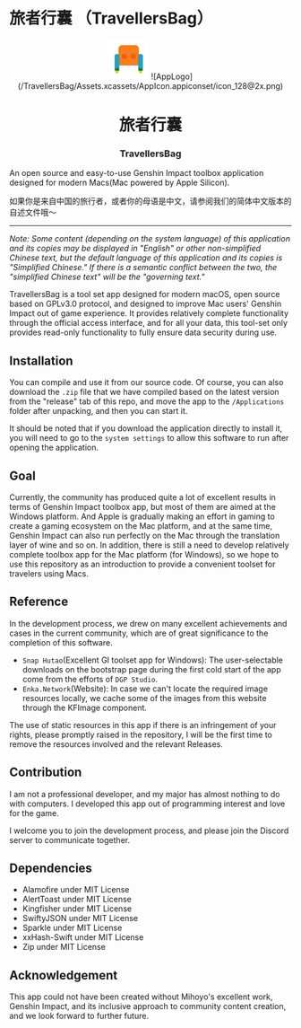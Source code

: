 #  旅者行囊 （TravellersBag）

<div align="center">
<img src="https://github.com/DreamedWorker/TravellersBag/blob/dev/TravellersBag/Assets.xcassets/AppIcon.appiconset/icon_128@2x.png" alt="tb logo" width=72 height=72 />
![AppLogo](/TravellersBag/Assets.xcassets/AppIcon.appiconset/icon_128@2x.png)
<h1>旅者行囊</h1>
<h3>TravellersBag</h3>
</div>

An open source and easy-to-use Genshin Impact toolbox application designed for modern Macs(Mac powered by Apple Silicon).

如果你是来自中国的旅行者，或者你的母语是中文，请参阅我们的简体中文版本的自述文件哦～

------
<i>
Note: Some content (depending on the system language) of this application and its copies may be displayed in "English" or other non-simplified Chinese text, 
but the default language of this application and its copies is "Simplified Chinese." If there is a semantic conflict between the two, the "simplified Chinese text" will be the "governing text."
</i>

TravellersBag is a tool set app designed for modern macOS, open source based on GPLv3.0 protocol, and designed to improve Mac users' Genshin Impact out of game experience. It provides relatively complete functionality through the official access interface, and for all your data, this tool-set only provides read-only functionality to fully ensure data security during use.

## Installation
You can compile and use it from our source code. Of course, you can also download the `.zip` file that we have compiled based on the latest version from the "release" tab of this repo, and move the app to the `/Applications` folder after unpacking, and then you can start it.

It should be noted that if you download the application directly to install it, you will need to go to the `system settings` to allow this software to run after opening the application.

## Goal
Currently, the community has produced quite a lot of excellent results in terms of Genshin Impact toolbox app, but most of them are aimed at the Windows platform. 
And Apple is gradually making an effort in gaming to create a gaming ecosystem on the Mac platform, and at the same time, Genshin Impact can also run perfectly on the Mac through the translation layer of wine and so on. 
In addition, there is still a need to develop relatively complete toolbox app for the Mac platform (for Windows), so we hope to use this repository as an introduction to provide a convenient toolset for travelers using Macs.

## Reference
In the development process, we drew on many excellent achievements and cases in the current community, which are of great significance to the completion of this software.
- `Snap Hutao`(Excellent GI toolset app for Windows): The user-selectable downloads on the bootstrap page during the first cold start of the app come from the efforts of `DGP Studio`.
- `Enka.Network`(Website): In case we can't locate the required image resources locally, we cache some of the images from this website through the KFImage component.

The use of static resources in this app if there is an infringement of your rights, please promptly raised in the repository, I will be the first time to remove the resources involved and the relevant Releases.

## Contribution
I am not a professional developer, and my major has almost nothing to do with computers. I developed this app out of programming interest and love for the game.

I welcome you to join the development process, and please join the Discord server to communicate together.

## Dependencies
- Alamofire under MIT License
- AlertToast under MIT License
- Kingfisher under MIT License
- SwiftyJSON under MIT License
- Sparkle under MIT License
- xxHash-Swift under MIT License
- Zip under MIT License

## Acknowledgement
This app could not have been created without Mihoyo's excellent work, Genshin Impact, and its inclusive approach to community content creation, and we look forward to further future.
